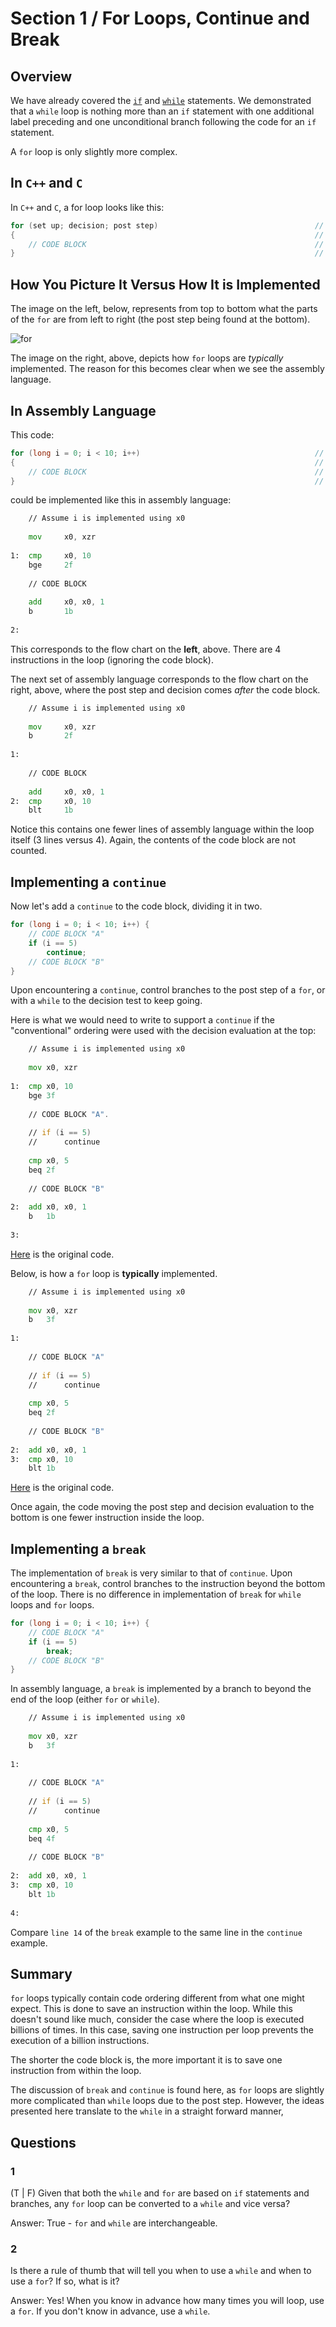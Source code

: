 # Section 1 / For Loops, Continue and Break

## Overview

We have already covered the [`if`](../../if/README.md) and [`while`](../while/README.md) statements. We demonstrated that a `while` loop is nothing more than an `if` statement with one additional label preceding and one unconditional branch following the code for an `if` statement.

A `for` loop is only slightly more complex.

## In `C++` and `C`

In `C++` and `C`, a for loop looks like this:

```c++
for (set up; decision; post step)                                   // 1 
{                                                                   // 2 
    // CODE BLOCK                                                   // 3 
}                                                                   // 4 
```

## How You Picture It Versus How It is Implemented

The image on the left, below, represents from top to bottom what the parts of the `for` are from left to right (the post step being found at the bottom).

![for](./for.jpeg)

The image on the right, above, depicts how `for` loops are *typically* implemented. The reason for this becomes clear when we see the assembly language.

## In Assembly Language

This code:

```c++
for (long i = 0; i < 10; i++)                                       // 1 
{                                                                   // 2 
    // CODE BLOCK                                                   // 3 
}                                                                   // 4 
```

could be implemented like this in assembly language:

```asm
    // Assume i is implemented using x0                                 // 1 
                                                                        // 2 
    mov     x0, xzr                                                     // 3 
                                                                        // 4 
1:  cmp     x0, 10                                                      // 5 
    bge     2f                                                          // 6 
                                                                        // 7 
    // CODE BLOCK                                                       // 8 
                                                                        // 9 
    add     x0, x0, 1                                                   // 10 
    b       1b                                                          // 11 
                                                                        // 12 
2:                                                                      // 13 
```

This corresponds to the flow chart on the **left**, above. There are 4 instructions in the loop (ignoring the code block).

The next set of assembly language corresponds to the flow chart on the right, above, where the post step and decision comes *after* the code block.

```asm
    // Assume i is implemented using x0                                 // 1 
                                                                        // 2 
    mov     x0, xzr                                                     // 3 
    b       2f                                                          // 4 
                                                                        // 5 
1:                                                                      // 6 
                                                                        // 7 
    // CODE BLOCK                                                       // 8 
                                                                        // 9 
    add     x0, x0, 1                                                   // 10 
2:  cmp     x0, 10                                                      // 11 
    blt     1b                                                          // 12 
```

Notice this contains one fewer lines of assembly language within the loop itself (3 lines versus 4). Again, the contents of the code block are not counted.

## Implementing a `continue`

Now let's add a `continue` to the code block, dividing it in two.

```c
for (long i = 0; i < 10; i++) {
    // CODE BLOCK "A"
    if (i == 5)
        continue;
    // CODE BLOCK "B"
}
```

Upon encountering a `continue`, control branches to the post step of a `for`, or with a `while` to the decision test to keep going.

Here is what we would need to write to support a `continue` if the "conventional" ordering were used with the decision evaluation at the top:

```asm
    // Assume i is implemented using x0                                 // 1 
                                                                        // 2 
    mov x0, xzr                                                         // 3 
                                                                        // 4 
1:  cmp x0, 10                                                          // 5 
    bge 3f                                                              // 6 
                                                                        // 7 
    // CODE BLOCK "A".                                                  // 8 
                                                                        // 9 
    // if (i == 5)                                                      // 10 
    //      continue                                                    // 11 
                                                                        // 12 
    cmp x0, 5                                                           // 13 
    beq 2f                                                              // 14 
                                                                        // 15 
    // CODE BLOCK "B"                                                   // 16 
                                                                        // 17 
2:  add x0, x0, 1                                                       // 18 
    b   1b                                                              // 19 
                                                                        // 20 
3:                                                                      // 21
```

[Here](./for05.s) is the original code.

Below, is how a `for` loop is **typically** implemented.

```asm
    // Assume i is implemented using x0                                 // 1 
                                                                        // 2 
    mov x0, xzr                                                         // 3 
    b   3f                                                              // 4 
                                                                        // 5 
1:                                                                      // 6 
                                                                        // 7 
    // CODE BLOCK "A"                                                   // 8 
                                                                        // 9 
    // if (i == 5)                                                      // 10 
    //      continue                                                    // 11 
                                                                        // 12 
    cmp x0, 5                                                           // 13 
    beq 2f                                                              // 14 
                                                                        // 15 
    // CODE BLOCK "B"                                                   // 16 
                                                                        // 17 
2:  add x0, x0, 1                                                       // 18 
3:  cmp x0, 10                                                          // 19 
    blt 1b                                                              // 20 
```

[Here](./for06.s) is the original code.

Once again, the code moving the post step and decision evaluation to the bottom is one fewer instruction inside the loop.

## Implementing a `break`

The implementation of `break` is very similar to that of `continue`. Upon encountering a `break`, control branches to the instruction beyond the bottom of the loop. There is no difference in implementation of `break` for `while` loops and `for` loops.

```c
for (long i = 0; i < 10; i++) {
    // CODE BLOCK "A"
    if (i == 5)
        break;
    // CODE BLOCK "B"
}
```

In assembly language, a `break`  is implemented by a branch to beyond the end of the loop (either `for` or `while`).

```asm
    // Assume i is implemented using x0                                 // 1 
                                                                        // 2 
    mov x0, xzr                                                         // 3 
    b   3f                                                              // 4 
                                                                        // 5 
1:                                                                      // 6 
                                                                        // 7 
    // CODE BLOCK "A"                                                   // 8 
                                                                        // 9 
    // if (i == 5)                                                      // 10 
    //      continue                                                    // 11 
                                                                        // 12 
    cmp x0, 5                                                           // 13 
    beq 4f                                                              // 14 
                                                                        // 15 
    // CODE BLOCK "B"                                                   // 16 
                                                                        // 17 
2:  add x0, x0, 1                                                       // 18 
3:  cmp x0, 10                                                          // 19 
    blt 1b                                                              // 20
                                                                        // 21
4:                                                                      // 22
```

Compare `line 14` of the `break` example to the same line in the `continue` example.

## Summary

`for` loops typically contain code ordering different from what one might expect. This is done to save an instruction within the loop. While this doesn't sound like much, consider the case where the loop is executed billions of times. In this case, saving one instruction per loop prevents the execution of a billion instructions.

The shorter the code block is, the more important it is to save one instruction from within the loop.

The discussion of `break` and `continue` is found here, as `for` loops are slightly more complicated than `while` loops due to the post step. However, the ideas presented here translate to the `while` in a straight forward manner,

## Questions

### 1

(T | F) Given that both the `while` and `for` are based on `if` statements and branches, any `for` loop can be converted to a `while` and vice versa?

Answer: True - `for` and `while` are interchangeable.

### 2

Is there a rule of thumb that will tell you when to use a  `while` and when to use a `for`? If so, what is it?

Answer: Yes! When you know in advance how many times you will loop, use a `for`. If you don't know in advance, use a `while`.
